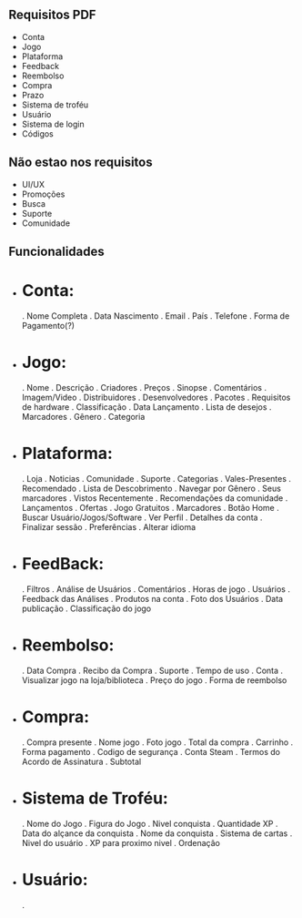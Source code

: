 ##  Requisitos PDF  ##
- Conta
- Jogo
- Plataforma
- Feedback
- Reembolso
- Compra
- Prazo
- Sistema de troféu
- Usuário
- Sistema de login
- Códigos
## Não estao nos requisitos ##
- UI/UX
- Promoções
- Busca
- Suporte
- Comunidade
##  Funcionalidades  ##
- # Conta: 
    . Nome Completa
    . Data Nascimento
    . Email 
    . País
    . Telefone
    . Forma de Pagamento(?)
- # Jogo:
    . Nome
    . Descrição
    . Criadores
    . Preços
    . Sinopse
    . Comentários
    . Imagem/Video 
    . Distribuidores
    . Desenvolvedores
    . Pacotes 
    . Requisitos de hardware
    . Classificação 
    . Data Lançamento
    . Lista de desejos
    . Marcadores 
    . Gênero
    . Categoria
- # Plataforma:
    . Loja
    . Noticias
    . Comunidade
    . Suporte
    . Categorias
    . Vales-Presentes
    . Recomendado
    . Lista de Descobrimento
    . Navegar por Gênero
    . Seus marcadores
    . Vistos Recentemente
    . Recomendações da comunidade
    . Lançamentos
    . Ofertas
    . Jogo Gratuitos
    . Marcadores
    . Botão Home
    . Buscar Usuário/Jogos/Software
    . Ver Perfil
    . Detalhes da conta
    . Finalizar sessão
    . Preferências
    . Alterar idioma
- # FeedBack:
    . Filtros
    . Análise de Usuários
    . Comentários
    . Horas de jogo
    . Usuários
    . Feedback das Análises
    . Produtos na conta
    . Foto dos Usuários
    . Data publicação
    . Classificação do jogo
- # Reembolso:
    . Data Compra
    . Recibo da Compra
    . Suporte
    . Tempo de uso
    . Conta
    . Visualizar jogo na loja/biblioteca
    . Preço do jogo
    . Forma de reembolso
- # Compra: 
    . Compra presente
    . Nome jogo
    . Foto jogo
    . Total da compra
    . Carrinho
    . Forma pagamento
    . Codigo de segurança
    . Conta Steam
    . Termos do Acordo de Assinatura
    . Subtotal
- # Sistema de Troféu:
    . Nome do Jogo
    . Figura do Jogo
    . Nivel conquista
    . Quantidade XP
    . Data do alçance da conquista
    . Nome da conquista
    . Sistema de cartas
    . Nivel do usuário
    . XP para proximo nivel
    . Ordenação
- # Usuário:
    . 



